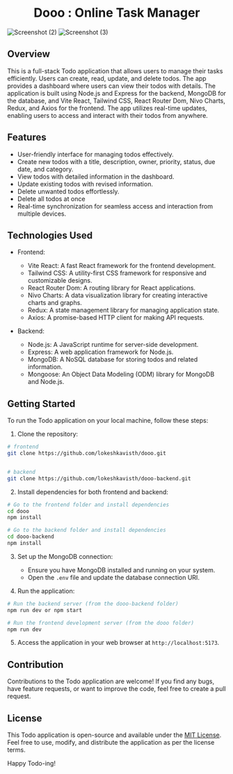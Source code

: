 <h1 align='center'>Dooo : Online Task Manager</h1>

![Screenshot (2)](https://github.com/lokeshkavisth/dooo/assets/104786100/cb671a9b-e57d-4efc-bb94-844d374f8338)
![Screenshot (3)](https://github.com/lokeshkavisth/dooo/assets/104786100/977ccbac-c490-4697-aa89-4acf3d4b4f2e)


## Overview

This is a full-stack Todo application that allows users to manage their tasks efficiently. Users can create, read, update, and delete todos. The app provides a dashboard where users can view their todos with details. The application is built using Node.js and Express for the backend, MongoDB for the database, and Vite React, Tailwind CSS, React Router Dom, Nivo Charts, Redux, and Axios for the frontend. The app utilizes real-time updates, enabling users to access and interact with their todos from anywhere.

## Features

- User-friendly interface for managing todos effectively.
- Create new todos with a title, description, owner, priority, status, due date, and category.
- View todos with detailed information in the dashboard.
- Update existing todos with revised information.
- Delete unwanted todos effortlessly.
- Delete all todos at once
- Real-time synchronization for seamless access and interaction from multiple devices.

## Technologies Used

- Frontend:

  - Vite React: A fast React framework for the frontend development.
  - Tailwind CSS: A utility-first CSS framework for responsive and customizable designs.
  - React Router Dom: A routing library for React applications.
  - Nivo Charts: A data visualization library for creating interactive charts and graphs.
  - Redux: A state management library for managing application state.
  - Axios: A promise-based HTTP client for making API requests.

- Backend:
  - Node.js: A JavaScript runtime for server-side development.
  - Express: A web application framework for Node.js.
  - MongoDB: A NoSQL database for storing todos and related information.
  - Mongoose: An Object Data Modeling (ODM) library for MongoDB and Node.js.

## Getting Started

To run the Todo application on your local machine, follow these steps:

1. Clone the repository:

```bash
# frontend
git clone https://github.com/lokeshkavisth/dooo.git


# backend
git clone https://github.com/lokeshkavisth/dooo-backend.git

```

2. Install dependencies for both frontend and backend:

```bash
# Go to the frontend folder and install dependencies
cd dooo
npm install

# Go to the backend folder and install dependencies
cd dooo-backend
npm install
```

3. Set up the MongoDB connection:

   - Ensure you have MongoDB installed and running on your system.
   - Open the `.env` file and update the database connection URI.

4. Run the application:

```bash
# Run the backend server (from the dooo-backend folder)
npm run dev or npm start

# Run the frontend development server (from the dooo folder)
npm run dev
```

5. Access the application in your web browser at `http://localhost:5173`.

## Contribution

Contributions to the Todo application are welcome! If you find any bugs, have feature requests, or want to improve the code, feel free to create a pull request.

## License

This Todo application is open-source and available under the [MIT License](https://opensource.org/license/mit/). Feel free to use, modify, and distribute the application as per the license terms.

Happy Todo-ing!
